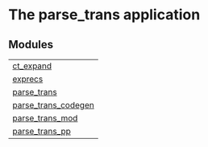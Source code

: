 

# The parse_trans application #


## Modules ##


<table width="100%" border="0" summary="list of modules">
<tr><td><a href="http://github.com/basho/parse_trans/blob/feature/riak-2903/rebar3/doc/ct_expand.md" class="module">ct_expand</a></td></tr>
<tr><td><a href="http://github.com/basho/parse_trans/blob/feature/riak-2903/rebar3/doc/exprecs.md" class="module">exprecs</a></td></tr>
<tr><td><a href="http://github.com/basho/parse_trans/blob/feature/riak-2903/rebar3/doc/parse_trans.md" class="module">parse_trans</a></td></tr>
<tr><td><a href="http://github.com/basho/parse_trans/blob/feature/riak-2903/rebar3/doc/parse_trans_codegen.md" class="module">parse_trans_codegen</a></td></tr>
<tr><td><a href="http://github.com/basho/parse_trans/blob/feature/riak-2903/rebar3/doc/parse_trans_mod.md" class="module">parse_trans_mod</a></td></tr>
<tr><td><a href="http://github.com/basho/parse_trans/blob/feature/riak-2903/rebar3/doc/parse_trans_pp.md" class="module">parse_trans_pp</a></td></tr></table>

